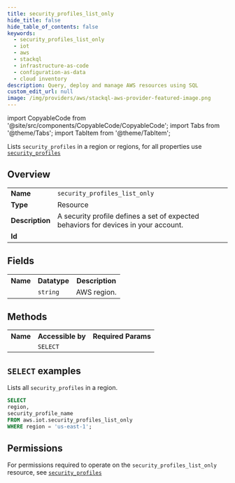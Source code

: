 ```yaml
---
title: security_profiles_list_only
hide_title: false
hide_table_of_contents: false
keywords:
  - security_profiles_list_only
  - iot
  - aws
  - stackql
  - infrastructure-as-code
  - configuration-as-data
  - cloud inventory
description: Query, deploy and manage AWS resources using SQL
custom_edit_url: null
image: /img/providers/aws/stackql-aws-provider-featured-image.png
---
```


import CopyableCode from '@site/src/components/CopyableCode/CopyableCode';
import Tabs from '@theme/Tabs';
import TabItem from '@theme/TabItem';

Lists <code>security_profiles</code> in a region or regions, for all properties use <a href="/providers/aws/serviceName/security_profiles/"><code>security_profiles</code></a>

## Overview
<table><tbody>
<tr><td><b>Name</b></td><td><code>security_profiles_list_only</code></td></tr>
<tr><td><b>Type</b></td><td>Resource</td></tr>
<tr><td><b>Description</b></td><td>A security profile defines a set of expected behaviors for devices in your account.</td></tr>
<tr><td><b>Id</b></td><td><CopyableCode code="aws.iot.security_profiles_list_only" /></td></tr>
</tbody></table>

## Fields
<table><tbody><tr><th>Name</th><th>Datatype</th><th>Description</th></tr><tr><td><CopyableCode code="region" /></td><td><code>string</code></td><td>AWS region.</td></tr>
</tbody></table>

## Methods

<table><tbody>
  <tr>
    <th>Name</th>
    <th>Accessible by</th>
    <th>Required Params</th>
  </tr>
  <tr>
    <td><CopyableCode code="list_resources" /></td>
    <td><code>SELECT</code></td>
    <td><CopyableCode code="region" /></td>
  </tr>
</tbody></table>

## `SELECT` examples
Lists all <code>security_profiles</code> in a region.
```sql
SELECT
region,
security_profile_name
FROM aws.iot.security_profiles_list_only
WHERE region = 'us-east-1';
```


## Permissions

For permissions required to operate on the <code>security_profiles_list_only</code> resource, see <a href="/providers/aws/iot/security_profiles/#permissions"><code>security_profiles</code></a>

